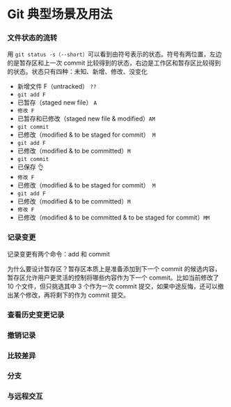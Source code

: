 # Git 典型场景及用法

### 文件状态的流转

用 `git status -s（--short）`可以看到由符号表示的状态。符号有两位置，左边的是暂存区和上一次 commit 比较得到的状态，右边是工作区和暂存区比较得到的状态。状态只有四种：未知、新增、修改、没变化

- 新增文件 F（untracked） `??`
- `git add F`
- 已暂存（staged new file） `A `
- `修改 F`
- 已暂存和已修改（staged new file & modified）`AM`
- `git commit`
- 已修改（modified & to be staged for commit）` M`
- `git add F`
- 已修改（modified & to be committed）`M `
- `git commit`
- 已保存 👌
- `修改 F`
- 已修改（modified & to be staged for commit）` M`
- `git add F`
- 已修改（modified & to be committed）`M `
- `修改 F`
- 已修改（modified & to be committed & to be staged for commit）`MM`


### 记录变更

记录变更有两个命令：add 和 commit

为什么要设计暂存区？暂存区本质上是准备添加到下一个 commit 的候选内容，暂存区允许用户更灵活的控制将哪些内容作为下一个 commit。比如当前修改了 10 个文件，但只挑选其中 3 个作为一次 commit 提交，如果中途反悔，还可以撤出某个修改，再将剩下的作为 commit 提交。


### 查看历史变更记录


### 撤销记录


### 比较差异


### 分支


### 与远程交互
